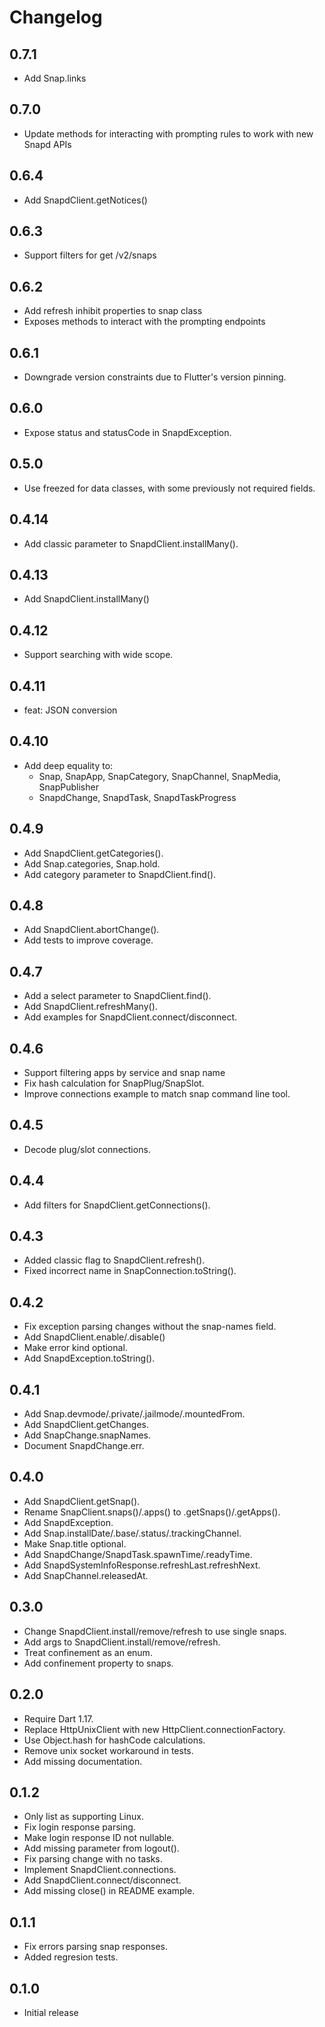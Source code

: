 # Changelog

## 0.7.1

* Add Snap.links

## 0.7.0

* Update methods for interacting with prompting rules to work with new Snapd APIs

## 0.6.4

* Add SnapdClient.getNotices()

## 0.6.3

* Support filters for get /v2/snaps

## 0.6.2

* Add refresh inhibit properties to snap class
* Exposes methods to interact with the prompting endpoints
 
## 0.6.1

* Downgrade version constraints due to Flutter's version pinning.

## 0.6.0

* Expose status and statusCode in SnapdException.

## 0.5.0

* Use freezed for data classes, with some previously not required fields.

## 0.4.14

* Add classic parameter to SnapdClient.installMany().

## 0.4.13

* Add SnapdClient.installMany()

## 0.4.12

* Support searching with wide scope.

## 0.4.11

* feat: JSON conversion

## 0.4.10

* Add deep equality to:
  - Snap, SnapApp, SnapCategory, SnapChannel, SnapMedia, SnapPublisher
  - SnapdChange, SnapdTask, SnapdTaskProgress

## 0.4.9

* Add SnapdClient.getCategories().
* Add Snap.categories, Snap.hold.
* Add category parameter to SnapdClient.find().

## 0.4.8

* Add SnapdClient.abortChange().
* Add tests to improve coverage.

## 0.4.7

* Add a select parameter to SnapdClient.find().
* Add SnapdClient.refreshMany().
* Add examples for SnapdClient.connect/disconnect.

## 0.4.6

* Support filtering apps by service and snap name
* Fix hash calculation for SnapPlug/SnapSlot.
* Improve connections example to match snap command line tool.

## 0.4.5

* Decode plug/slot connections.

## 0.4.4

* Add filters for SnapdClient.getConnections().

## 0.4.3

* Added classic flag to SnapdClient.refresh().
* Fixed incorrect name in SnapConnection.toString().

## 0.4.2

* Fix exception parsing changes without the snap-names field.
* Add SnapdClient.enable/.disable()
* Make error kind optional.
* Add SnapdException.toString().

## 0.4.1

* Add Snap.devmode/.private/.jailmode/.mountedFrom.
* Add SnapdClient.getChanges.
* Add SnapChange.snapNames.
* Document SnapdChange.err.

## 0.4.0

* Add SnapdClient.getSnap().
* Rename SnapClient.snaps()/.apps() to .getSnaps()/.getApps().
* Add SnapdException.
* Add Snap.installDate/.base/.status/.trackingChannel.
* Make Snap.title optional.
* Add SnapdChange/SnapdTask.spawnTime/.readyTime.
* Add SnapdSystemInfoResponse.refreshLast.refreshNext.
* Add SnapChannel.releasedAt.

## 0.3.0

* Change SnapdClient.install/remove/refresh to use single snaps.
* Add args to SnapdClient.install/remove/refresh.
* Treat confinement as an enum.
* Add confinement property to snaps.

## 0.2.0

* Require Dart 1.17.
* Replace HttpUnixClient with new HttpClient.connectionFactory.
* Use Object.hash for hashCode calculations.
* Remove unix socket workaround in tests.
* Add missing documentation.

## 0.1.2

* Only list as supporting Linux.
* Fix login response parsing.
* Make login response ID not nullable.
* Add missing parameter from logout().
* Fix parsing change with no tasks.
* Implement SnapdClient.connections.
* Add SnapdClient.connect/disconnect.
* Add missing close() in README example.

## 0.1.1

* Fix errors parsing snap responses.
* Added regresion tests.

## 0.1.0

* Initial release
